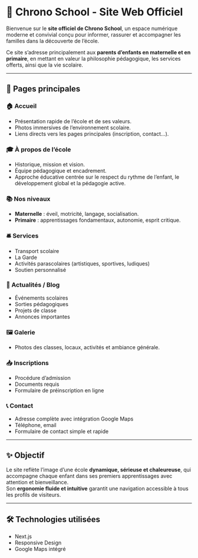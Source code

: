 # 🌟 Chrono School - Site Web Officiel

Bienvenue sur le **site officiel de Chrono School**, un espace numérique moderne et convivial conçu pour informer, rassurer et accompagner les familles dans la découverte de l’école.

Ce site s’adresse principalement aux **parents d’enfants en maternelle et en primaire**, en mettant en valeur la philosophie pédagogique, les services offerts, ainsi que la vie scolaire.

---

## 🧭 Pages principales

### 🏠 Accueil
- Présentation rapide de l’école et de ses valeurs.
- Photos immersives de l’environnement scolaire.
- Liens directs vers les pages principales (inscription, contact...).

### 🎓 À propos de l’école
- Historique, mission et vision.
- Équipe pédagogique et encadrement.
- Approche éducative centrée sur le respect du rythme de l’enfant, le développement global et la pédagogie active.

### 📚 Nos niveaux
- **Maternelle** : éveil, motricité, langage, socialisation.
- **Primaire** : apprentissages fondamentaux, autonomie, esprit critique.

### 🛎️ Services
- Transport scolaire
- La Garde
- Activités parascolaires (artistiques, sportives, ludiques)
- Soutien personnalisé

### 📰 Actualités / Blog
- Événements scolaires
- Sorties pédagogiques
- Projets de classe
- Annonces importantes

### 🖼️ Galerie
- Photos des classes, locaux, activités et ambiance générale.

### 📥 Inscriptions
- Procédure d’admission
- Documents requis
- Formulaire de préinscription en ligne

### 📞 Contact
- Adresse complète avec intégration Google Maps
- Téléphone, email
- Formulaire de contact simple et rapide

---

## ✨ Objectif

Le site reflète l’image d’une école **dynamique, sérieuse et chaleureuse**, qui accompagne chaque enfant dans ses premiers apprentissages avec attention et bienveillance.  
Son **ergonomie fluide et intuitive** garantit une navigation accessible à tous les profils de visiteurs.

---

## 🛠️ Technologies utilisées

- Next.js
- Responsive Design
- Google Maps intégré

